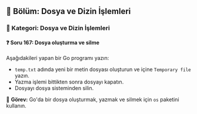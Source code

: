 ## 📘 Bölüm: Dosya ve Dizin İşlemleri  
### 🔹 Kategori: Dosya ve Dizin İşlemleri  
#### ❓ Soru 167: Dosya oluşturma ve silme

Aşağıdakileri yapan bir Go programı yazın:

- `temp.txt` adında yeni bir metin dosyası oluşturun ve içine `Temporary file` yazın.
- Yazma işlemi bittikten sonra dosyayı kapatın.
- Dosyayı dosya sisteminden silin.

🔧 **Görev:** Go'da bir dosya oluşturmak, yazmak ve silmek için `os` paketini kullanın.
